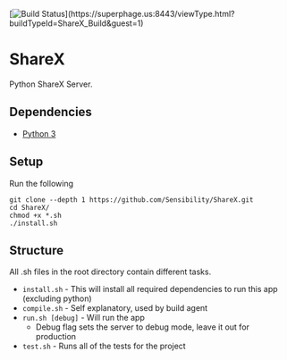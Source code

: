 [![Build Status](https://superphage.us:8443/app/rest/builds/buildType\(id:ShareX_Build\)/statusIcon)](https://superphage.us:8443/viewType.html?buildTypeId=ShareX_Build&guest=1)

# ShareX
Python ShareX Server.

## Dependencies
* [Python 3](https://www.python.org)


## Setup
Run the following
```
git clone --depth 1 https://github.com/Sensibility/ShareX.git
cd ShareX/
chmod +x *.sh
./install.sh
```

## Structure
All .sh files in the root directory contain different tasks.<br />
* `install.sh` - This will install all required dependencies to run this app (excluding python)
* `compile.sh` - Self explanatory, used by build agent
* `run.sh [debug]` - Will run the app
    * Debug flag sets the server to debug mode, leave it out for production
* `test.sh` - Runs all of the tests for the project
